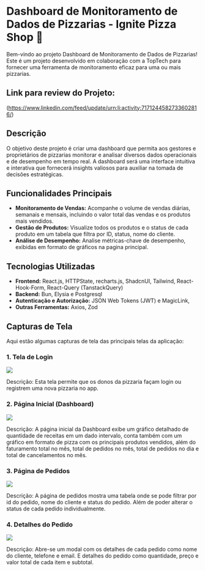 # Dashboard de Monitoramento de Dados de Pizzarias - Ignite Pizza Shop 🍕

Bem-vindo ao projeto Dashboard de Monitoramento de Dados de Pizzarias! Este é um projeto desenvolvido em colaboração com a TopTech para fornecer uma ferramenta de monitoramento eficaz para uma ou mais pizzarias.
## Link para review do Projeto:

(https://www.linkedin.com/feed/update/urn:li:activity:7171244582733602816/)

## Descrição

O objetivo deste projeto é criar uma dashboard que permita aos gestores e proprietários de pizzarias monitorar e analisar diversos dados operacionais e de desempenho em tempo real. A dashboard será uma interface intuitiva e interativa que fornecerá insights valiosos para auxiliar na tomada de decisões estratégicas.

## Funcionalidades Principais

- **Monitoramento de Vendas:** Acompanhe o volume de vendas diárias, semanais e mensais, incluindo o valor total das vendas e os produtos mais vendidos.
- **Gestão de Produtos:** Visualize todos os produtos e o status de cada produto em um tabela que filtra por ID, status, nome do cliente.
- **Análise de Desempenho:** Analise métricas-chave de desempenho, exibidas em formato de gráficos na pagina principal.

## Tecnologias Utilizadas

- **Frontend:** React.js, HTTPState, recharts.js, ShadcnUI, Tailwind, React-Hook-Form, React-Query (TanstackQuery)
- **Backend:** Bun, Elysia e Postgresql
- **Autenticação e Autorização:** JSON Web Tokens (JWT) e MagicLink,
- **Outras Ferramentas:** Axios, Zod

## Capturas de Tela

Aqui estão algumas capturas de tela das principais telas da aplicação:

### 1. Tela de Login

<img src="https://github.com/p4peldebala/ProsperPizza/assets/120611995/dce0cfe0-dde0-4a75-8f16-ac65f1ee99d8"/> 

Descrição: Esta tela permite que os donos da pizzaria façam login ou registrem uma nova pizzaria no app.

### 2. Página Inicial (Dashboard)

<img src="https://github.com/p4peldebala/ProsperPizza/assets/120611995/3dd2c040-8889-482b-8977-8ff57cdb8ce9"/> 

Descrição: A página inicial da Dashboard exibe um gráfico detalhado de quantidade de receitas em um dado intervalo, conta também com um gráfico em formato de pizza com os principais produtos vendidos, além do faturamento total no mês,
total de pedidos no mês, total de pedidos no dia e total de cancelamentos no mês.

### 3. Página de Pedidos

<img src="https://github.com/p4peldebala/ProsperPizza/assets/120611995/d64610e5-74bf-4efa-8200-50e6b40cc7e8"/> 

Descrição: A página de pedidos mostra uma tabela onde se pode filtrar por id do pedido, nome do cliente e status do pedido. Além de poder alterar o status de cada pedido individualmente.

### 4. Detalhes do Pedido

<img src="https://github.com/p4peldebala/ProsperPizza/assets/120611995/d793a05b-93d7-4365-9612-37627d1cb4fc"/> 

Descrição: Abre-se um modal com os detalhes de cada pedido como nome do cliente, telefone e email. E detalhes do pedido como quantidade, preço e valor total de cada item e subtotal.
